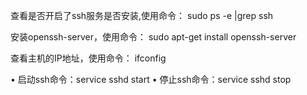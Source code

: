 查看是否开启了ssh服务是否安装,使用命令：
sudo ps -e |grep ssh

安装openssh-server，使用命令：
sudo apt-get install openssh-server

查看主机的IP地址，使用命令：
ifconfig

• 启动ssh命令：service sshd start
• 停止ssh命令：service sshd stop
